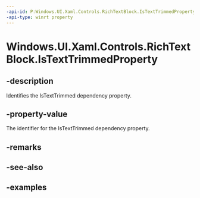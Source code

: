 ```yaml
---
-api-id: P:Windows.UI.Xaml.Controls.RichTextBlock.IsTextTrimmedProperty
-api-type: winrt property
---
```


<!-- Property syntax.
public DependencyProperty IsTextTrimmedProperty { get; }
-->

# Windows.UI.Xaml.Controls.RichTextBlock.IsTextTrimmedProperty

## -description

Identifies the IsTextTrimmed dependency property.



## -property-value

The identifier for the IsTextTrimmed dependency property.

## -remarks

## -see-also

## -examples

